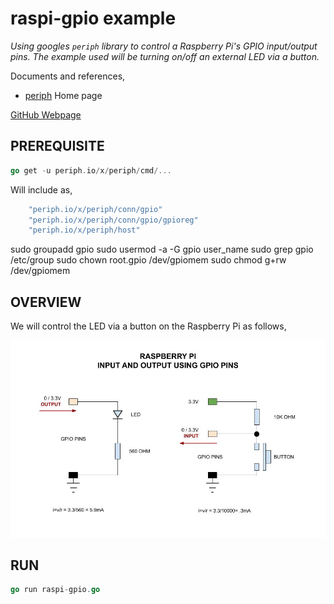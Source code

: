 # raspi-gpio example

_Using googles `periph` library to control a Raspberry Pi's
GPIO input/output pins. The example used will be turning
on/off an external LED via a button._

Documents and references,

* [periph](https://periph.io/)
  Home page

[GitHub Webpage](https://jeffdecola.github.io/my-go-examples/)

## PREREQUISITE

```go
go get -u periph.io/x/periph/cmd/...
```

Will include as,

```go
    "periph.io/x/periph/conn/gpio"
    "periph.io/x/periph/conn/gpio/gpioreg"
    "periph.io/x/periph/host"
```


sudo groupadd gpio
sudo usermod -a -G gpio user_name
sudo grep gpio /etc/group
sudo chown root.gpio /dev/gpiomem
sudo chmod g+rw /dev/gpiomem

## OVERVIEW

We will control the LED via a button on the Raspberry Pi as follows,

![IMAGE - raspberry-pi-input-and-output-using-gpio-pins - IMAGE](https://github.com/JeffDeCola/my-cheat-sheets/blob/master/docs/pics/raspberry-pi-input-and-output-using-gpio-pins.jpg?raw=true)

## RUN

```go
go run raspi-gpio.go
```
